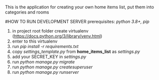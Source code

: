 This is the application for creating your own home items list, put them into categories and rooms

#HOW TO RUN DEVELOPMENT SERVER
prerequisites:
*python 3.8+, pip*

1. in project root folder create virtualenv (https://docs.python.org/3/library/venv.html)
1. enter to this virtualenv
1. run *pip install -r requirements.txt*
1. copy *settings_template.py* from **home_items_list** as *settings.py*
1. add your SECRET_KEY in *settings.py*
1. run *python manage.py migrate*
1. run *python manage.py createsuperuser*
1. run *python manage.py runserver*